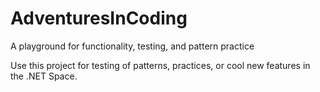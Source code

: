 # AdventuresInCoding
A playground for functionality, testing, and pattern practice

Use this project for testing of patterns, practices, or cool new features in the .NET Space.
